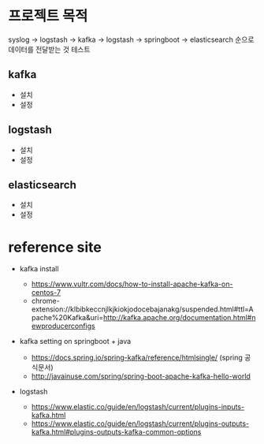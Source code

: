 # 프로젝트 목적
syslog -> logstash -> kafka -> logstash -> springboot -> elasticsearch 
순으로 데이터를 전달받는 것 테스트

## kafka
* 설치 
* 설정

## logstash
* 설치
* 설정

## elasticsearch
* 설치
* 설정

# reference site
* kafka install 
    * https://www.vultr.com/docs/how-to-install-apache-kafka-on-centos-7
    * chrome-extension://klbibkeccnjlkjkiokjodocebajanakg/suspended.html#ttl=Apache%20Kafka&uri=http://kafka.apache.org/documentation.html#newproducerconfigs

* kafka setting on springboot + java
    * https://docs.spring.io/spring-kafka/reference/htmlsingle/ (spring 공식문서)
    * http://javainuse.com/spring/spring-boot-apache-kafka-hello-world

* logstash 
    * https://www.elastic.co/guide/en/logstash/current/plugins-inputs-kafka.html
    * https://www.elastic.co/guide/en/logstash/current/plugins-outputs-kafka.html#plugins-outputs-kafka-common-options
    